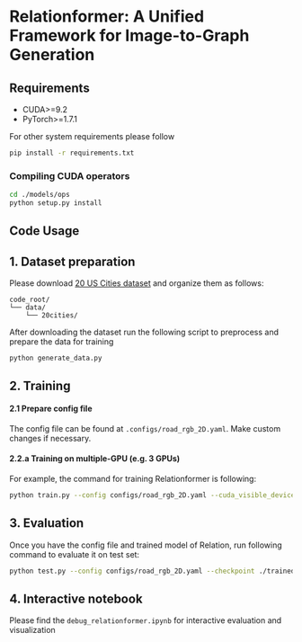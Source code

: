 # Relationformer: A Unified Framework for Image-to-Graph Generation

## Requirements
* CUDA>=9.2
* PyTorch>=1.7.1

For other system requirements please follow

```bash
pip install -r requirements.txt
```

### Compiling CUDA operators
```bash
cd ./models/ops
python setup.py install
```


## Code Usage

## 1. Dataset preparation

Please download [20 US Cities dataset](https://drive.google.com/drive/folders/1FlMcO3Jr8W4qboZUwxgRn6AlYc-AuxQ2?usp=sharing) and organize them as follows:

```
code_root/
└── data/
    └── 20cities/
```

After downloading the dataset run the following script to preprocess and prepare the data for training
```
python generate_data.py
```

## 2. Training

#### 2.1 Prepare config file

The config file can be found at `.configs/road_rgb_2D.yaml`. Make custom changes if necessary.

#### 2.2.a Training on multiple-GPU (e.g. 3 GPUs)

For example, the command for training Relationformer is following:

```bash
python train.py --config configs/road_rgb_2D.yaml --cuda_visible_device 0 1 2 --nproc_per_node 3
```

<!-- #### 2.2.b Training on slurm cluster (e.g. 3 GPUs)

If you are using slurm cluster, you can simply run the following command to train on 1 node:

```bash
srun -u --nodelist worker-1 --gres=gpu:3 -c 16 python train.py --config configs/synth_3D.yaml --nproc_per_node=3
``` -->

## 3. Evaluation

Once you have the config file and trained model of Relation, run following command to evaluate it on test set:

```bash
python test.py --config configs/road_rgb_2D.yaml --checkpoint ./trained_weights/last_checkpoint.pt
```

## 4. Interactive notebook

Please find the `debug_relationformer.ipynb` for interactive evaluation and visualization
